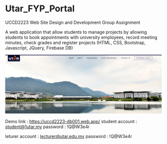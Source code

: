 # Utar_FYP_Portal
UCCD2223 Web Site Design and Development Group Assignment

A web application that allow students to manage projects by allowing students to book appointments with university employees, record meeting minutes, check grades and register projects (HTML, CSS, Bootstrap, Javascript, JQuery, Firebase DB)

![](images/homepage.PNG)

Demo link : https://uccd2223-db001.web.app/
student account : student@1utar.my
password : !Q@W3e4r

leturer account : lecturer@utar.edu.my
password : !Q@W3e4r
